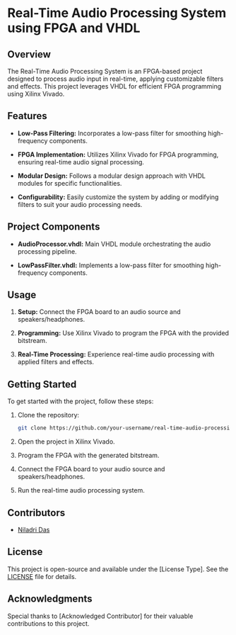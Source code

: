 # Real-Time Audio Processing System using FPGA and VHDL

## Overview

The Real-Time Audio Processing System is an FPGA-based project designed to process audio input in real-time, applying customizable filters and effects. This project leverages VHDL for efficient FPGA programming using Xilinx Vivado.

## Features

- **Low-Pass Filtering:** Incorporates a low-pass filter for smoothing high-frequency components.
  
- **FPGA Implementation:** Utilizes Xilinx Vivado for FPGA programming, ensuring real-time audio signal processing.

- **Modular Design:** Follows a modular design approach with VHDL modules for specific functionalities.

- **Configurability:** Easily customize the system by adding or modifying filters to suit your audio processing needs.

## Project Components

- **AudioProcessor.vhdl:** Main VHDL module orchestrating the audio processing pipeline.
  
- **LowPassFilter.vhdl:** Implements a low-pass filter for smoothing high-frequency components.

## Usage

1. **Setup:** Connect the FPGA board to an audio source and speakers/headphones.

2. **Programming:** Use Xilinx Vivado to program the FPGA with the provided bitstream.

3. **Real-Time Processing:** Experience real-time audio processing with applied filters and effects.

## Getting Started

To get started with the project, follow these steps:

1. Clone the repository:

    ```bash
    git clone https://github.com/your-username/real-time-audio-processing.git
    ```

2. Open the project in Xilinx Vivado.

3. Program the FPGA with the generated bitstream.

4. Connect the FPGA board to your audio source and speakers/headphones.

5. Run the real-time audio processing system.

## Contributors

- [Niladri Das](https://github.com/niladrigithub)
  
## License

This project is open-source and available under the [License Type]. See the [LICENSE](LICENSE) file for details.

## Acknowledgments

Special thanks to [Acknowledged Contributor] for their valuable contributions to this project.
